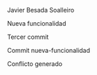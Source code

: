 Javier Besada Soalleiro

Nueva funcionalidad

Tercer commit

Commit nueva-funcionalidad

Conflicto generado 